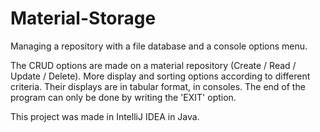 # Material-Storage

Managing a repository with a file database and a console options menu.

The CRUD options are made on a material repository (Create / Read / Update / Delete). More display and sorting 
options according to different criteria. Their displays are in tabular format, in consoles. The end of 
the program can only be done by writing the 'EXIT' option.

This project was made in IntelliJ IDEA in Java.
